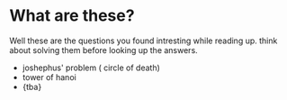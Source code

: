 # What are these?
Well these are the questions you found intresting while reading up. think about solving them before looking up the answers.
- joshephus' problem ( circle of death)
- tower of hanoi
- {tba}
